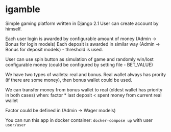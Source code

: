 # igamble

Simple gaming platform written in Django 2.1
User can create account by himself.

Each user login is awarded by configurable amount of money (Admin -> Bonus for login models)
Each deposit is awarded in similar way (Admin -> Bonus for deposit models) - threshold is used.

User can use spin button as simulation of game and randomly win/lost configurable money 
(could be configured by setting file - BET_VALUE)

We have two types of wallets: real and bonus.
Real wallet always has prority (if there are some money), then bonus wallet could be used.

We can transfer money from bonus wallet to real (oldest wallet has priority in both cases) when:
factor * last deposit < spent money from  current real wallet

Factor could be defined in (Admin -> Wager models)

You can run this app in docker container: `docker-compose up` with user `user/user`
